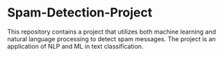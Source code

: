 # Spam-Detection-Project
This repository contains a project that utilizes both machine learning and natural language processing to detect spam messages. The project is an application of NLP and ML in text classification.
